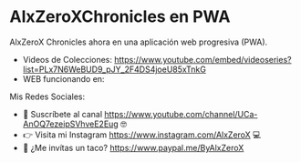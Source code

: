 # AlxZeroXChronicles en PWA

AlxZeroX Chronicles ahora en una aplicación web progresiva (PWA).

* Videos de Colecciones: https://www.youtube.com/embed/videoseries?list=PLx7N6WeBUD9_pJY_2F4DS4joeU85xTnkG
* WEB funcionando en: 


Mis Redes Sociales:

* 🔔 Suscríbete al canal https://www.youtube.com/channel/UCa-AnOQ7ezeipSVhveE2Eug 🤓
* 👉 Visita mi Instagram  https://www.instagram.com/AlxZeroX 💻
* 🌮 ¿Me invítas un taco? https://www.paypal.me/ByAlxZeroX

